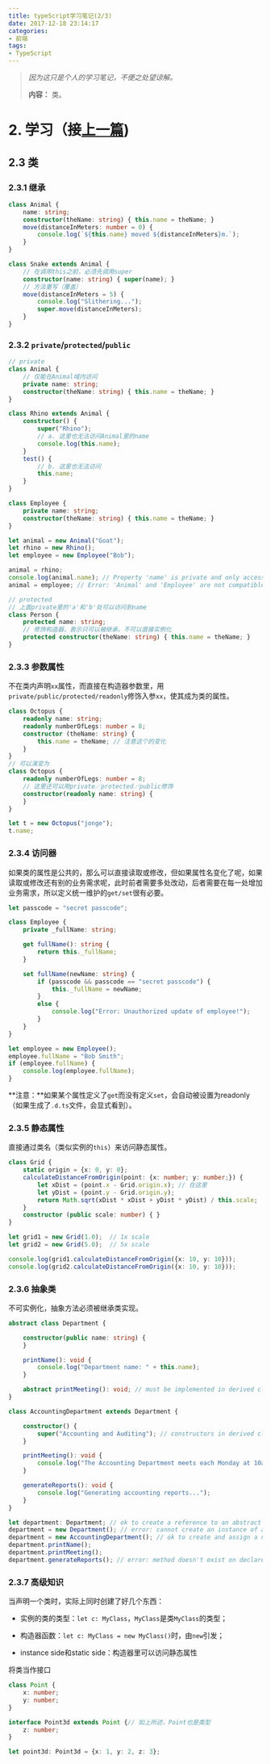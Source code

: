 ```yaml
---
title: typeScript学习笔记(2/3)
date: 2017-12-18 23:14:17
categories:
- 前端
tags:
- TypeScript
---
```

>*因为这只是个人的学习笔记，不便之处望谅解。*
>
>**内容：** 类。

# 2. 学习（接[上一篇](http://jonge.club/2017/12/16/typeScript-learn-1/))

## 2.3 类

### 2.3.1 继承
<!--more-->
```ts
class Animal {
    name: string;
    constructor(theName: string) { this.name = theName; }
    move(distanceInMeters: number = 0) {
        console.log(`${this.name} moved ${distanceInMeters}m.`);
    }
}

class Snake extends Animal {
    // 在调用this之前，必须先调用super
    constructor(name: string) { super(name); }
    // 方法重写（覆盖）
    move(distanceInMeters = 5) {
        console.log("Slithering...");
        super.move(distanceInMeters);
    }
}
```

### 2.3.2 `private`/`protected`/`public`

```ts
// private
class Animal {
    // 仅能在Animal域内访问
    private name: string;
    constructor(theName: string) { this.name = theName; }
}

class Rhino extends Animal {
    constructor() { 
        super("Rhino");
        // a. 这里也无法访问Animal里的name
        console.log(this.name);
    }
    test() {
        // b. 这里也无法访问
        this.name;
    }
}

class Employee {
    private name: string;
    constructor(theName: string) { this.name = theName; }
}

let animal = new Animal("Goat");
let rhino = new Rhino();
let employee = new Employee("Bob");

animal = rhino;
console.log(animal.name); // Property 'name' is private and only accessible within class 'Animal'.
animal = employee; // Error: 'Animal' and 'Employee' are not compatible

// protected
// 上面private里的'a'和'b'处可以访问到name
class Person {
    protected name: string;
    // 修饰构造器，表示只可以被继承，不可以直接实例化
    protected constructor(theName: string) { this.name = theName; }
}
```

### 2.3.3 参数属性

不在类内声明`xx`属性，而直接在构造器参数里，用`private/public/protected/readonly`修饰入参`xx`，使其成为类的属性。

```ts
class Octopus {
    readonly name: string;
    readonly numberOfLegs: number = 8;
    constructor (theName: string) {
        this.name = theName; // 注意这个的变化
    }
}
// 可以演变为
class Octopus {
    readonly numberOfLegs: number = 8;
    // 这里还可以用private／protected／public修饰
    constructor(readonly name: string) {
    }
}

let t = new Octopus("jonge");
t.name;
```

### 2.3.4 访问器

如果类的属性是公共的，那么可以直接读取或修改，但如果属性名变化了呢，如果读取或修改还有别的业务需求呢，此时前者需要多处改动，后者需要在每一处增加业务需求，所以定义统一维护的`get/set`很有必要。

```ts
let passcode = "secret passcode";

class Employee {
    private _fullName: string;

    get fullName(): string {
        return this._fullName;
    }

    set fullName(newName: string) {
        if (passcode && passcode == "secret passcode") {
            this._fullName = newName;
        }
        else {
            console.log("Error: Unauthorized update of employee!");
        }
    }
}

let employee = new Employee();
employee.fullName = "Bob Smith";
if (employee.fullName) {
    console.log(employee.fullName);
}
```

**注意：**如果某个属性定义了`get`而没有定义`set`，会自动被设置为readonly（如果生成了`.d.ts`文件，会显式看到）。

### 2.3.5 静态属性

直接通过类名（类似实例的`this`）来访问静态属性。

```ts
class Grid {
    static origin = {x: 0, y: 0};
    calculateDistanceFromOrigin(point: {x: number; y: number;}) {
        let xDist = (point.x - Grid.origin.x); // 在这里
        let yDist = (point.y - Grid.origin.y);
        return Math.sqrt(xDist * xDist + yDist * yDist) / this.scale;
    }
    constructor (public scale: number) { }
}

let grid1 = new Grid(1.0);  // 1x scale
let grid2 = new Grid(5.0);  // 5x scale

console.log(grid1.calculateDistanceFromOrigin({x: 10, y: 10}));
console.log(grid2.calculateDistanceFromOrigin({x: 10, y: 10}));
```

### 2.3.6 抽象类

不可实例化，抽象方法必须被继承类实现。

```ts
abstract class Department {

    constructor(public name: string) {
    }

    printName(): void {
        console.log("Department name: " + this.name);
    }

    abstract printMeeting(): void; // must be implemented in derived classes
}

class AccountingDepartment extends Department {

    constructor() {
        super("Accounting and Auditing"); // constructors in derived classes must call super()
    }

    printMeeting(): void {
        console.log("The Accounting Department meets each Monday at 10am.");
    }

    generateReports(): void {
        console.log("Generating accounting reports...");
    }
}

let department: Department; // ok to create a reference to an abstract type
department = new Department(); // error: cannot create an instance of an abstract class
department = new AccountingDepartment(); // ok to create and assign a non-abstract subclass
department.printName();
department.printMeeting();
department.generateReports(); // error: method doesn't exist on declared abstract type
```

### 2.3.7 高级知识

当声明一个类时，实际上同时创建了好几个东西：

* 实例的类的类型：`let c: MyClass`，`MyClass`是类`MyClass`的类型；

* 构造器函数：`let c: MyClass = new MyClass()`时，由`new`引发；

* instance side和static side：构造器里可以访问静态属性

将类当作接口

```ts
class Point {
    x: number;
    y: number;
}

interface Point3d extends Point {// 如上所述，Point也是类型
    z: number;
}

let point3d: Point3d = {x: 1, y: 2, z: 3};
```